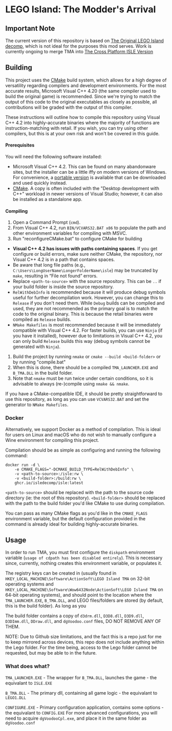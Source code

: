 # LEGO Island: The Modder's Arrival

## Important Note

The current version of this repository is based on [The Original LEGO Island decomp](https://github.com/isledecomp/isle), which is not ideal for the purposes this mod serves.
Work is currently ongoing to merge TMA into [The Cross Platform ISLE Version](https://github.com/isledecomp/isle-portable)

## Building

This project uses the [CMake](https://cmake.org/) build system, which allows for a high degree of versatility regarding compilers and development environments. For the most accurate results, Microsoft Visual C++ 4.20 (the same compiler used to build the original game) is recommended. Since we're trying to match the output of this code to the original executables as closely as possible, all contributions will be graded with the output of this compiler.


These instructions will outline how to compile this repository using Visual C++ 4.2 into highly-accurate binaries where the majority of functions are instruction-matching with retail. If you wish, you can try using other compilers, but this is at your own risk and won't be covered in this guide.

#### Prerequisites

You will need the following software installed:

- Microsoft Visual C++ 4.2. This can be found on many abandonware sites, but the installer can be a little iffy on modern versions of Windows. For convenience, a [portable version](https://github.com/itsmattkc/msvc420) is available that can be downloaded and used quickly instead.
- [CMake](https://cmake.org/). A copy is often included with the "Desktop development with C++" workload in newer versions of Visual Studio; however, it can also be installed as a standalone app.

#### Compiling

1. Open a Command Prompt (`cmd`).
1. From Visual C++ 4.2, run `BIN/VCVARS32.BAT x86` to populate the path and other environment variables for compiling with MSVC.
1. Run "reconfigureCMake.bat" to configure CMake for building

  - **Visual C++ 4.2 has issues with paths containing spaces**. If you get configure or build errors, make sure neither CMake, the repository, nor Visual C++ 4.2 is in a path that contains spaces.
  - Be aware that long file paths (e.g., `C:\Users\LongUserName\LongerFolderName\isle`) may be truncated by `make`, resulting in “File not found” errors.
  - Replace `<path-to-source>` with the source repository. This can be `..` if your build folder is inside the source repository.
  - `RelWithDebInfo` is recommended because it will produce debug symbols useful for further decompilation work. However, you can change this to `Release` if you don't need them. While `Debug` builds can be compiled and used, they are not recommended as the primary goal is to match the code to the original binary. This is because the retail binaries were compiled as `Release` builds.
  - `NMake Makefiles` is most recommended because it will be immediately compatible with Visual C++ 4.2. For faster builds, you can use `Ninja` (if you have it installed), however due to limitations in Visual C++ 4.2, you can only build `Release` builds this way (debug symbols cannot be generated with `Ninja`).
1. Build the project by running `nmake` or `cmake --build <build-folder>` or by running "compile.bat"
1. When this is done, there should be a compiled `TMA_LAUNCHER.EXE` and `B_TMA.DLL` in the build folder.
1. Note that `nmake` must be run twice under certain conditions, so it is advisable to always (re-)compile using `nmake && nmake`.

If you have a CMake-compatible IDE, it should be pretty straightforward to use this repository, as long as you can use `VCVARS32.BAT` and set the generator to `NMake Makefiles`.

### Docker

Alternatively, we support Docker as a method of compilation. This is ideal for users on Linux and macOS who do not wish to manually configure a Wine environment for compiling this project.

Compilation should be as simple as configuring and running the following command:

```
docker run -d \
	-e CMAKE_FLAGS="-DCMAKE_BUILD_TYPE=RelWithDebInfo" \
	-v <path-to-source>:/isle:rw \
	-v <build-folder>:/build:rw \
	ghcr.io/isledecomp/isle:latest
```

`<path-to-source>` should be replaced with the path to the source code directory (ie: the root of this repository).
`<build-folder>` should be replaced with the path to the build folder you'd like CMake to use during compilation.

You can pass as many CMake flags as you'd like in the `CMAKE_FLAGS` environment variable, but the default configuration provided in the command is already ideal for building highly-accurate binaries.

## Usage

In order to run TMA, you must first configure the `diskpath` environment variable (`usage of cdpath has been disabled entirely`). This is necessary since, currently, nothing creates this environment variable, or populates it.

The registry keys can be created in (usually found in `HKEY_LOCAL_MACHINE\Software\ActionSoft\LEGO Island TMA` on 32-bit operating systems and `HKEY_LOCAL_MACHINE\Software\Wow6432Node\ActionSoft\LEGO Island TMA` on 64-bit operating systems), and should point to the location where the `TMA_LAUNCHER.EXE`, `B_TMA.DLL`, and LEGO files/folders are stored (by default, this is the build folder). As long as you

The build folder contains a copy of `d3drm.dll`, `D3D8.dll`, `D3D9.dll`, `D3DImm.dll`, `DDraw.dll`, and `dgVoodoo.conf` files, DO NOT REMOVE ANY OF THEM.

NOTE: Due to Github size limitations, and the fact this is a repo just for me to keep mirrored across devices, this repo does not include anything within the Lego folder. For the time being, access to the Lego folder cannot be requested, but may be able to in the future.

### What does what?

`TMA_LAUNCHER.EXE` - The wrapper for `B_TMA.DLL`, launches the game - the equivalant to `ISLE.EXE`

`B_TMA.DLL` - The primary dll, containing all game logic - the equivalant to `LEGO1.DLL`

`CONFIGURE.EXE` - Primary configuration application, contains some options - the equivalant to `CONFIG.EXE`
                For more advanced configurations, you will need to acquire `dgVoodooCpl.exe`, and place it in the same folder as `dgVoodoo.conf`